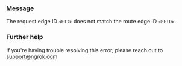 
### Message
The request edge ID <code>&lt;EID&gt;</code> does not match the route edge ID <code>&lt;REID&gt;</code>.

### Further help
If you're having trouble resolving this error, please reach out to [support@ngrok.com](mailto:support@ngrok.com?subject=Help%20with%20ERR_NGROK_7110)

